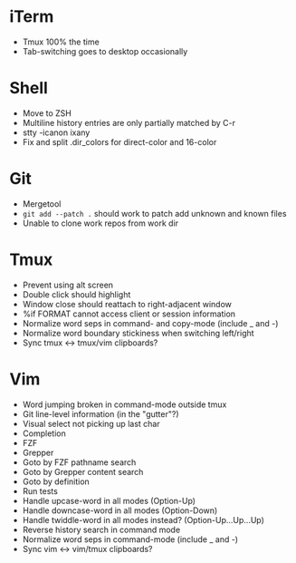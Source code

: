 # iTerm
- Tmux 100% the time
- Tab-switching goes to desktop occasionally

# Shell
- Move to ZSH
- Multiline history entries are only partially matched by C-r
- stty -icanon ixany
- Fix and split .dir_colors for direct-color and 16-color

# Git
- Mergetool
- `git add --patch .` should work to patch add unknown and known files
- Unable to clone work repos from work dir

# Tmux
- Prevent using alt screen
- Double click should highlight
- Window close should reattach to right-adjacent window
- %if FORMAT cannot access client or session information
- Normalize word seps in command- and copy-mode (include _ and -)
- Normalize word boundary stickiness when switching left/right
- Sync tmux <-> tmux/vim clipboards?

# Vim
- Word jumping broken in command-mode outside tmux
- Git line-level information (in the "gutter"?)
- Visual select not picking up last char
- Completion
- FZF
- Grepper
- Goto by FZF pathname search
- Goto by Grepper content search
- Goto by definition
- Run tests
- Handle upcase-word in all modes (Option-Up)
- Handle downcase-word in all modes (Option-Down)
- Handle twiddle-word in all modes instead? (Option-Up...Up...Up)
- Reverse history search in command mode
- Normalize word seps in command-mode (include _ and -)
- Sync vim <-> vim/tmux clipboards?
